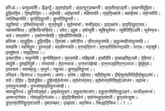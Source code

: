 

  
हरिःॐ।। प्रत्यु॑अदर्शि। ऊँ॒इत्यूँ॑। अ॒द॒र्श्या॒य॒ती। आ॒य॒त्यू१॒॑उ॒च्छन्ती॑। आ॒य॒तीत्या॒ऽय॒ती। उ॒च्छन्ती॑दुहि॒ता। दु॒हि॒तादि॒वः। दि॒वइति॑दि॒वः।। अपो॒महि॑। अपो॒इत्यपो॑। महि॑व्ययति। व्य॒य॒ति॒चक्ष॑से। चक्ष॑से॒तमः॑। तमो॒ज्योतिः॑। ज्योति॑ष्कृणोति। कृ॒णॊ॒ति॒सू॒नरी॑। सू॒नरीति॑सू॒नरी॑।।  
उदु॒स्रियाः॑। उ॒स्रिया॑स्सृजते। सृ॒ज॒ते॒सूर्यः॑। सूर्य॒स्सचा॑। सचाँ॑उ॒द्यत्। उ॒द्यन्नक्ष॑त्रं। उ॒द्यदित्यु॒त्ऽयत्। नक्ष॑त्रमर्चिवत्। अ॒र्चि॒वदित्य॑र्चि॒वत्।। तवेत्। इदु॒षः। उ॒षोव्युषि॑। व्युषि॒सूर्य॑स्य। व्युषीति॑वि॒ऽउषि॑। सूर्य॑स्य॒च। चसं। सम्भ॒क्तेन॑ । भ॒क्तेन॑गमेमहि। ग॒मे॒महीति॑गमेमहि।।  
प्रति॑त्वा। त्वा॒दु॒हि॒तः। दु॒हि॒तर्दि॒वः। दि॒वउषः॑। उषो॑जी॒राः। जी॒राअ॑भुत्स्महि। अ॒भु॒त्स्महीत्य॑भुत्स्महि।। यावह॑सि। वह॑सिपु॒रु। पु॒रुस्पा॒र्हं। स्पा॒र्हंव॑नन्वति। व॒न॒न्व॒ति॒रत्नं॑। व॒न॒न्व॒तीति॑वनन्ऽवति। रत्न॒न्न। नदा॒शुषे॑। दा॒शुषे॒मयः॑। मय॒इति॒मयः॑।।  
उ॒च्छन्ती॒या। याकृ॒णॊषि॑। कृ॒णोषि॑मं॒हना॑। मं॒हना॒महि॑। महि॑प्र॒ख्यै। प्र॒ख्यैदे॑वि। प्र॒ख्याइति॑प्र॒ऽख्यै। दे॒वि॒स्वः॑। स्व॑र्दृ॒शे। दृ॒शइति॑दृ॒शे।। तस्या॑स्ते। ते॒र॒त्नभाजः॑। र॒त्न॒भाज॑ईमहे। र॒त्न॒भाज॒इति॑र॒त्न॒ऽभाजः॑। ई॒म॒हे॒व॒यं। व॒यंस्याम॑। स्याम॑मा॒तुः। मा॒तुर्न। नसू॒नवः॑। सू॒नव॒इति॑सू॒नवः॑।।  
तच्चि॒त्रं। चि॒त्रंराधः॑। राध॒आभ॑र। आभ॑र। भ॒रोषः॑। उषो॒यत्। यद्दी॑र्घ॒श्रुत्त॑मं। दी॒र्घ॒श्रुत्त॑म॒मिति॑दी॒र्घ॒श्रुत्ऽत॑मं।। यत्ते॑। ते॒दि॒वः। दि॒वोदु॑हितः। दु॒हि॒तर्म॒र्त॒भोज॑नं। म॒र्त॒भोज॑नं॒तत्। म॒र्त॒भोज॑न॒मिति॑म॒र्त॒ऽभोज॑नं। तद्रा॑स्व। रा॒स्व॒भु॒नजा॑महै। भु॒नजा॑महा॒इति॑भु॒नजा॑महै।।  
श्रव॑स्सू॒रिभ्यः॑। सू॒रिभ्यो॑अ॒मृतं॑। अ॒मृतं॑वसुत्व॒नं। व॒सु॒त्व॒नंवाजा॑न्। व॒सु॒त्व॒नमिति॑व॒सु॒ऽत्व॒नं। वाजाँ॑अ॒स्मभ्यं॑। अ॒स्मभ्यं॒गोम॑तः। गोम॑त॒इति॒गोऽम॑तः।। चो॒द॒यि॒त्रीम॒घोनः॑। म॒घोन॑स्सू॒नृता॑वती। सू॒नृता॑वत्यु॒षाः। सू॒नृता॑व॒तीति॑सू॒नृता॑ऽवती। उ॒षाउ॑च्छत्। उ॒च्छ॒दप॑। अप॒स्रिधः॑। स्रिध॒इति॒स्रिधः॑।। 1 ।।  
